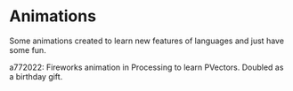 # Animations

Some animations created to learn new features of languages and just have some fun.

a772022: Fireworks animation in Processing to learn PVectors. Doubled as a birthday gift.
